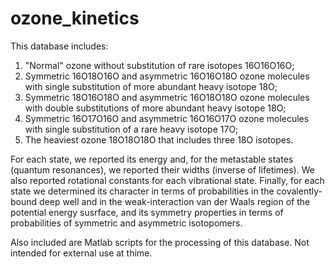 # ozone_kinetics
This database includes:
1) "Normal" ozone without substitution of rare isotopes 16O16O16O;
2) Symmetric 16O18O16O and asymmetric 16O16O18O ozone molecules with single substitution of more abundant heavy isotope 18O;
3) Symmetric 18O16O18O and asymmetric 16O18O18O ozone molecules with double substitutions of more abundant heavy isotope 18O;
4) Symmetric 16O17O16O and asymmetric 16O16O17O ozone molecules with single substitution of a rare heavy isotope 17O;
5) The heaviest ozone 18O18O18O that includes three 18O isotopes.

For each state, we reported its energy and, for the metastable states (quantum resonances), we reported their widths (inverse of lifetimes). We also reported rotational constants for each vibrational state. Finally, for each state we determined its character in terms of probabilities in the covalently-bound deep well and in the weak-interaction van der Waals region of the potential energy susrface, and its symmetry properties in terms of probabilities of symmetric and asymmetric isotopomers.

Also included are Matlab scripts for the processing of this database. Not intended for external use at thime.
